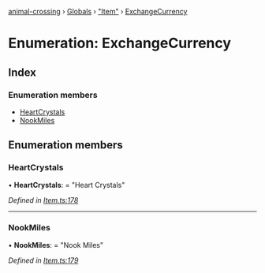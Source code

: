 [animal-crossing](../README.md) › [Globals](../globals.md) › ["Item"](../modules/_item_.md) › [ExchangeCurrency](_item_.exchangecurrency.md)

# Enumeration: ExchangeCurrency

## Index

### Enumeration members

* [HeartCrystals](_item_.exchangecurrency.md#heartcrystals)
* [NookMiles](_item_.exchangecurrency.md#nookmiles)

## Enumeration members

###  HeartCrystals

• **HeartCrystals**: = "Heart Crystals"

*Defined in [Item.ts:178](https://github.com/Norviah/animal-crossing/blob/738a792/module/types/Item.ts#L178)*

___

###  NookMiles

• **NookMiles**: = "Nook Miles"

*Defined in [Item.ts:179](https://github.com/Norviah/animal-crossing/blob/738a792/module/types/Item.ts#L179)*
